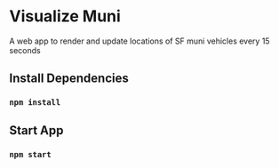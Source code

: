 # Visualize Muni
A web app to render and update locations of SF muni vehicles every 15 seconds

## Install Dependencies
### `npm install`

## Start App
### `npm start`
